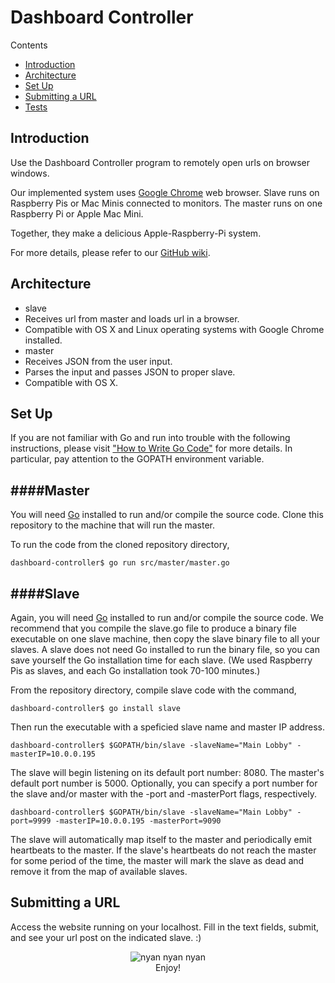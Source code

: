 Dashboard Controller 
====================

Contents
 - [Introduction](https://github.com/prezi/dashboard-controller#introduction)
 - [Architecture](https://github.com/prezi/dashboard-controller#architecture)
 - [Set Up](https://github.com/prezi/dashboard-controller#set-up)
 - [Submitting a URL](https://github.com/prezi/dashboard-controller#submitting-a-url)
 - [Tests](https://github.com/prezi/dashboard-controller#tests)

Introduction
------------------

Use the Dashboard Controller program to remotely open urls on browser windows.

Our implemented system uses [Google Chrome](http://www.google.com/chrome/) web browser. 
Slave runs on Raspberry Pis or Mac Minis connected to monitors. 
The master runs on one Raspberry Pi or Apple Mac Mini. 

Together, they make a delicious Apple-Raspberry-Pi system. 

For more details, please refer to our [GitHub wiki](https://github.com/prezi/dashboard-controller/wiki).

Architecture
------------------

 - slave 
  - Receives url from master and loads url in a browser. 
  - Compatible with OS X and Linux operating systems with Google Chrome installed. 
 - master
  - Receives JSON from the user input.
  - Parses the input and passes JSON to proper slave. 
  - Compatible with OS X. 

Set Up
------------------

If you are not familiar with Go and run into trouble with the following instructions, please visit  ["How to Write Go Code"](https://golang.org/doc/code.html) for more details. In particular, pay attention to the GOPATH environment variable. 

####Master
------------------

You will need [Go](https://golang.org/) installed to run and/or compile the source code. 
Clone this repository to the machine that will run the master. 

To run the code from the cloned repository directory, 

    dashboard-controller$ go run src/master/master.go

####Slave
------------------

Again, you will need [Go](https://golang.org/) installed to run and/or compile the source code. We recommend that you compile the slave.go file to produce a binary file executable on one slave machine, then copy the slave binary file to all your slaves. A slave does not need Go installed to run the binary file, so you can save yourself the Go installation time for each slave. (We used Raspberry Pis as slaves, and each Go installation took 70-100 minutes.)

From the repository directory, compile slave code with the command, 
 
    dashboard-controller$ go install slave

Then run the executable with a speficied slave name and master IP address. 
 
    dashboard-controller$ $GOPATH/bin/slave -slaveName="Main Lobby" -masterIP=10.0.0.195

The slave will begin listening on its default port number: 8080. The master's default port number is 5000.
Optionally, you can specify a port number for the slave and/or master with the -port and -masterPort flags, respectively.
 
    dashboard-controller$ $GOPATH/bin/slave -slaveName="Main Lobby" -port=9999 -masterIP=10.0.0.195 -masterPort=9090 
    
The slave will automatically map itself to the master and periodically emit heartbeats to the master. If the slave's heartbeats do not reach the master for some period of the time, the master will mark the slave as dead and remove it from the map of available slaves. 

Submitting a URL
------------------

Access the website running on your localhost. Fill in the text fields, submit, and see your url post on the indicated slave. :) 

<p align="center">
  <img src="https://raw.githubusercontent.com/prezi/dashboard-controller/master/README_images/giphy.gif?token=AGS9fcFLjeK5AUMqKV0dMrZEMC8ExqqYks5Ujg8bwA%3D%3D" alt="nyan nyan nyan"/>
  <br>Enjoy!</br>
</p>
